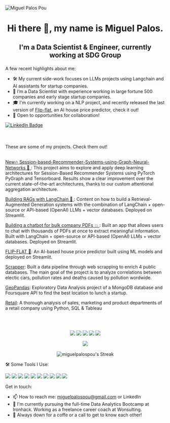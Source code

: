 <p align=”center”>

  ![Miguel Palos Pou](https://github.com/user-attachments/assets/495d97ec-0201-4e00-905c-f0aa48f2f4ba)


</p>



# <p align="center">Hi there 👋, my name is Miguel Palos. </p>
## <p align="center"> I'm a Data Scientist & Engineer, currently working at SDG Group </p>

A few recent highlights about me:
- 🛠 My current side-work focuses on LLMs projects using Langchain and AI assistants for startup companies.
- 🔭 I’m a Data Scientist with experience working in large fortune 500 companies and early stage startup companies.
- 🎓 I'm currently working on a NLP project, and recently released the last version of [Flip-flat](https://github.com/miguelpalospou/Final-project), an AI house price predictor, check it out!
- 🔎 Open to opportunities for collaboration!

<div id="badges">
  <a href="https://www.linkedin.com/in/miguelpalospou/">
    <img src="https://img.shields.io/badge/LinkedIn-blue?style=for-the-badge&logo=linkedin&logoColor=white" alt="LinkedIn Badge"/>
  </a>
  <br/><br/>
  <br/><br/>
These are some of my projects. Check them out!
  <br/><br/>

[New:fire: Session-based-Recommender-Systems-using-Graph-Neural-Networks :brain: ]([https://github.com/miguelpalospou/RAG-Project](https://github.com/miguelpalospou/Session-based-Recommender-Systems-using-Graph-Neural-Networks)): This project aims to explore and apply deep learning architectures for Session-Based Recommender Systems using PyTorch PyGraph and Tensorboard. Results show a clear improvement over the current state-of-the-art architectures, thanks to our custom attentional aggregation architecture.
  
[Building RAGs with LangChain :brain: ](https://github.com/miguelpalospou/RAG-Project): Content on how to build a Retrieval-Augmented Generation systems with the combination of LangChain + open-source or API-based (OpenAI) LLMs + vector databases. Deployed on Streamlit.

[Building a chatbot for bulk company PDFs :boom: ](https://github.com/miguelpalospou/SmallPDF-): Built an app that allows users to chat with thousands of PDFs at once to extract meaningful information. Built with LangChain + open-source or API-based (OpenAI) LLMs + vector databases. Deployed on Streamlit.
  
[FLIP-FLAT :panda_face:](https://github.com/miguelpalospou/Final-project): An AI-based house price predictor built using ML models and deployed on Streamlit.
  
[Scrapper](https://github.com/miguelpalospou/scrapping-project): Built a data pipeline through web scrapping to enrich 4 public databases. The main goal of the project is to analyze correlations between electic cars, pollution rates and deaths caused by pollution wordwide.
  
[GeoPandas](https://github.com/miguelpalospou/Project-III-Geo): Exploratory Data Analysis project of a MongoDB database and Foursquare API to find the best location to lunch a startup.
  
[Retail](https://github.com/miguelpalospou/project-IV-sql-tableau): A thorough analysis of sales, marketing and product departments of a retail company using Python, SQL & Tableau
 

<br/><br/>
<p align="center">
<img src="https://img.shields.io/badge/MySQL-4479A1.svg?style=for-the-badge&logo=MySQL&logoColor=white"/>
<img src="https://img.shields.io/badge/Python-3776AB.svg?style=for-the-badge&logo=Python&logoColor=white"/>
<img src="https://img.shields.io/badge/GitHub-181717.svg?style=for-the-badge&logo=GitHub&logoColor=white"/>
<img src="https://img.shields.io/badge/Tableau-E97627.svg?style=for-the-badge&logo=Tableau&logoColor=white"/>
<img src="https://img.shields.io/badge/Power%20BI-F2C811.svg?style=for-the-badge&logo=Power-BI&logoColor=black"/>
</p> 

<p align="center">
  <img src="https://www.codewars.com/users/miguelpalospou/badges/large">
  <br/><br/>
  <img src="https://github-readme-streak-stats.herokuapp.com/?user=miguelpalospou&theme=vue-dark&hide_border=true" alt="miguelpalospou's Streak">
</p>

  
  
  
  
  
  
  
  
  
  🛠   Some Tools I Use:
  
  <img src="https://img.shields.io/badge/pandas-150458.svg?style=for-the-badge&logo=pandas&logoColor=white"/>
  <img src="https://img.shields.io/badge/langchain-1C3C3C?style=for-the-badge&logo=langchain&logoColor=white"/>  
  <img src="https://img.shields.io/badge/PyTorch-EE4C2C?style=for-the-badge&logo=pytorch&logoColor=white"/>  
  <img src="https://img.shields.io/badge/NumPy-013243.svg?style=for-the-badge&logo=NumPy&logoColor=white"/>
  <img src="https://img.shields.io/badge/scikitlearn-F7931E.svg?style=for-the-badge&logo=scikit-learn&logoColor=white"/>
  <img src="https://img.shields.io/badge/Plotly-3F4F75.svg?style=for-the-badge&logo=Plotly&logoColor=white"/>
  <img src="https://img.shields.io/badge/MongoDB-47A248.svg?style=for-the-badge&logo=MongoDB&logoColor=white"/>
  <img src="https://img.shields.io/badge/GitHub-181717.svg?style=for-the-badge&logo=GitHub&logoColor=white"/>
  <img src="https://img.shields.io/badge/Integromat-2F8CBB.svg?style=for-the-badge&logo=Integromat&logoColor=white"/>
  <img src="https://img.shields.io/badge/Google%20Analytics-E37400.svg?style=for-the-badge&logo=Google-Analytics&logoColor=white"/>
  
    
  
  Get in touch:

* 📫 How to reach me: miguelpalospou@gmail.com or LinkedIn
* 🔭 I'm currently pursuing the full-time Data Analytics Bootcamp at Ironhack. Working as a freelance career coach at Wonsulting.
* 💬 Always down for a coffe or a call to get to know each other!
  
  
  
  
  
  

  
  
  

